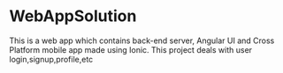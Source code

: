 # WebAppSolution

This is a web app which contains back-end server, Angular UI and Cross Platform mobile app made using Ionic. This project deals with user login,signup,profile,etc
